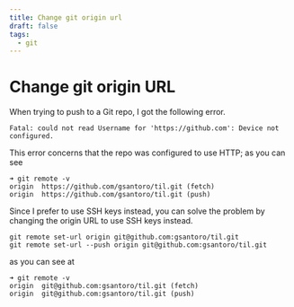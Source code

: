 ```yaml
---
title: Change git origin url
draft: false
tags:
  - git
---
```

# Change git origin URL
When trying to push to a Git repo, I got the following error.

```
Fatal: could not read Username for 'https://github.com': Device not configured.
```

This error concerns that the repo was configured to use HTTP; as you can see

```
➜ git remote -v
origin	https://github.com/gsantoro/til.git (fetch)
origin	https://github.com/gsantoro/til.git (push)
```

Since I prefer to use SSH keys instead, you can solve the problem by changing the origin URL to use SSH keys instead.

```
git remote set-url origin git@github.com:gsantoro/til.git
git remote set-url --push origin git@github.com:gsantoro/til.git
```

as you can see at 

```
➜ git remote -v
origin	git@github.com:gsantoro/til.git (fetch)
origin	git@github.com:gsantoro/til.git (push)
```